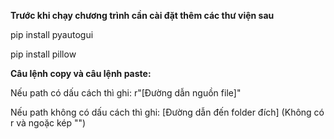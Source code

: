 **Trước khi chạy chương trình cần cài đặt thêm các thư viện sau**

pip install pyautogui

pip install pillow

**Câu lệnh copy và câu lệnh paste:**

Nếu path có dấu cách thì ghi: r"[Đường dẫn nguồn file]"

Nếu path không có dấu cách thì ghi: [Đường dẫn đến folder đích] (Không có r và ngoặc kép "")

